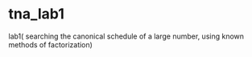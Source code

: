 # tna_lab1
lab1( searching the canonical schedule of a large number, using known methods of factorization)
